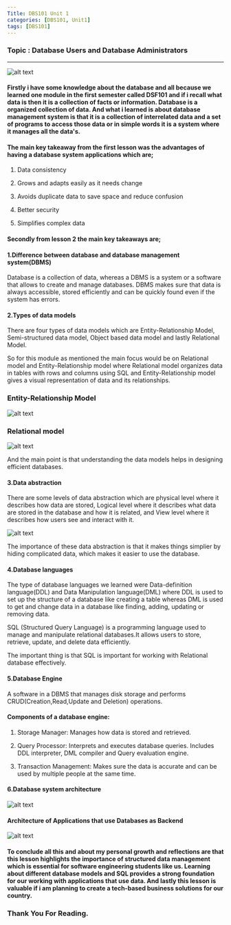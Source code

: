 ```yaml
---
Title: DBS101 Unit 1
categories: [DBS101, Unit1]
tags: [DBS101]
---
```


### Topic : Database Users and Database Administrators
---
![alt text](/assets/images/image-3.png)

#### Firstly i have some knowledge about the database and all because we learned one module in the first semester called DSF101 and if i recall what data is then it is a collection of facts or information. Database is a organized collection of data. And what i learned is about database management system is that it is a collection of interrelated data and a set of programs to access those data or in simple words it is a system where it manages all the data's.

#### The main key takeaway from the first lesson was the advantages of having a database system applications which are;

1. Data consistency

2. Grows and adapts easily as it needs change

3. Avoids duplicate data to save space and reduce confusion

4. Better security

5. Simplifies complex data


#### Secondly from lesson 2 the main key takeaways are;

#### 1.Difference between database and database management system(DBMS)

Database is a collection of data, whereas a DBMS is a system or a software that allows to create and manage databases. DBMS makes sure that data is always accessible, stored efficiently and can be quickly found even if the system has errors.

#### 2.Types of data models

There are four types of data models which are Entity-Relationship Model, Semi-structured data model, Object based data model and lastly Relational Model.

So for this module as mentioned the main focus would be on Relational model and Entity-Relationship model where Relational model organizes data in tables with rows and columns using SQL and Entity-Relationship model gives a visual representation of data and its relationships.

### Entity-Relationship Model

![alt text](/assets/images/image.png)

### Relational model

![alt text](/assets/images/image-1.png)

And the main point is that understanding the data models helps in designing efficient databases.

#### 3.Data abstraction

There are some levels of data abstraction which are physical level where it describes how data are stored, Logical level where it describes what data are stored in the database and how it is related, and View level where it describes how users see and interact with it.

![alt text](/assets/images/image-2.png)

The importance of these data abstraction is that it makes things simplier by hiding complicated data, which makes it easier to use the database.

#### 4.Database languages

The type of database languages we learned were Data-definition language(DDL) and Data Manipulation language(DML) where DDL is used to set up the structure of a database like creating a table whereas DML is used to get and change data in a database like finding, adding, updating or removing data.

SQL (Structured Query Language) is a programming language used to manage and manipulate relational databases.It allows users to store, retrieve, update, and delete data efficiently.

The important thing is that SQL is important for working with Relational database effectively.

#### 5.Database Engine

A software in a DBMS that manages disk storage and performs CRUD(Creation,Read,Update and Deletion) operations.

#### Components of a database engine:

 1. Storage Manager: Manages how data is stored and retrieved.

 2. Query Processor: Interprets and executes database queries.
  Includes DDL interpreter, DML compiler and Query evaluation engine.

 3. Transaction Management: Makes sure the data is accurate and can be used by multiple people at the same time.


#### 6.Database system architecture

![alt text](/assets/images/image-6.png)

#### Architecture of Applications that use Databases as Backend

![alt text](/assets/images/image-4.png)

#### To conclude all this and about my personal growth and reflections are that this lesson highlights the importance of structured data management which is essential for software engineering students like us. Learning about different database models and SQL provides a strong foundation for our working with applications that use data. And lastly this lesson is valuable if i am planning to create a tech-based business solutions for our country.

### Thank You For Reading.






